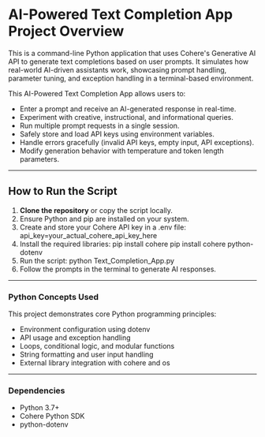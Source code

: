 # AI-Powered Text Completion App Project Overview

This is a command-line Python application that uses Cohere's Generative AI API to generate text completions based on user prompts. It simulates how real-world AI-driven assistants work, showcasing prompt handling, parameter tuning, and exception handling in a terminal-based environment.

This AI-Powered Text Completion App allows users to:

- Enter a prompt and receive an AI-generated response in real-time.
- Experiment with creative, instructional, and informational queries.
- Run multiple prompt requests in a single session.
- Safely store and load API keys using environment variables.
- Handle errors gracefully (invalid API keys, empty input, API exceptions).
- Modify generation behavior with temperature and token length parameters.

---

## How to Run the Script

1. **Clone the repository** or copy the script locally.
2. Ensure Python and pip are installed on your system.
3. Create and store your Cohere API key in a .env file: 
    api_key=your_actual_cohere_api_key_here
4. Install the required libraries:
    pip install cohere
    pip install cohere python-dotenv
5. Run the script:
    python Text_Completion_App.py
6. Follow the prompts in the terminal to generate AI responses.

---

### Python Concepts Used
This project demonstrates core Python programming principles:

- Environment configuration using dotenv
- API usage and exception handling
- Loops, conditional logic, and modular functions
- String formatting and user input handling
- External library integration with cohere and os

---

### Dependencies
- Python 3.7+
- Cohere Python SDK
- python-dotenv